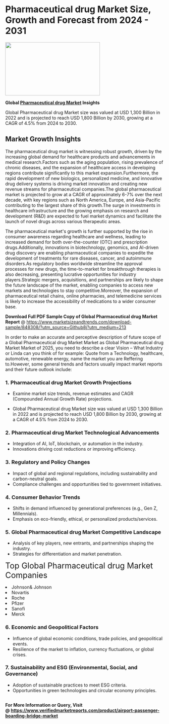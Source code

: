 <H1>Pharmaceutical drug Market Size, Growth and Forecast from 2024 - 2031</H1><img class="aligncenter size-medium wp-image-584254" src="https://thirdeyenews.in/wp-content/uploads/2024/09/Global-Market-Research-300x168.jpeg" alt="" width="300" height="168" /><p><strong>Global&nbsp;<a href="https://www.marketsizeandtrends.com/download-sample/848308/?utm_source=Github8j?utm_medium=213">Pharmaceutical drug Market</a> Insights</strong></p><p>Global Pharmaceutical drug Market size was valued at USD 1,300 Billion in 2022 and is projected to reach USD 1,800 Billion by 2030, growing at a CAGR of 4.5% from 2024 to 2030.</p><p><h2>Market Growth Insights</h2> <p>The pharmaceutical drug market is witnessing robust growth, driven by the increasing global demand for healthcare products and advancements in medical research.Factors such as the aging population, rising prevalence of chronic diseases, and the expansion of healthcare access in developing regions contribute significantly to this market expansion.Furthermore, the rapid development of new biologics, personalized medicine, and innovative drug delivery systems is driving market innovation and creating new revenue streams for pharmaceutical companies.The global pharmaceutical market is projected to grow at a CAGR of approximately 6-7% over the next decade, with key regions such as North America, Europe, and Asia-Pacific contributing to the largest share of this growth.The surge in investments in healthcare infrastructure and the growing emphasis on research and development (R&D) are expected to fuel market dynamics and facilitate the launch of novel drugs across various therapeutic areas.</p> <p>The pharmaceutical market's growth is further supported by the rise in consumer awareness regarding healthcare and wellness, leading to increased demand for both over-the-counter (OTC) and prescription drugs.Additionally, innovations in biotechnology, genomics, and AI-driven drug discovery are enabling pharmaceutical companies to expedite the development of treatments for rare diseases, cancer, and autoimmune disorders.As regulatory bodies worldwide streamline the approval processes for new drugs, the time-to-market for breakthrough therapies is also decreasing, presenting lucrative opportunities for industry players.Strategic mergers, acquisitions, and partnerships are likely to shape the future landscape of the market, enabling companies to access new markets and technologies to stay competitive.Moreover, the expansion of pharmaceutical retail chains, online pharmacies, and telemedicine services is likely to increase the accessibility of medications to a wider consumer base.</p> <p><span class=""><strong>Download Full PDF Sample Copy of Global Pharmaceutical drug Market Report</strong> @ <a href="https://www.marketsizeandtrends.com/download-sample/848308/?utm_source=Github8j?utm_medium=213" target="_blank">https://www.marketsizeandtrends.com/download-sample/848308/?utm_source=Github8j?utm_medium=213</a></span></p><p>In order to make an accurate and perceptive description of future scope of a Global&nbsp;Pharmaceutical drug Market Market as Global&nbsp;Pharmaceutical drug Market Market of 2025, you need to describe a clear Vision &ndash; What Industry or Linda can you think of for example: Quote from a Technology, healthcare, automotive, renewable energy, name the market you are Reffering to.However, some general trends and factors usually impact market reports and their future outlook include:</p><h3>1.&nbsp;<strong>Pharmaceutical drug Market Growth Projections</strong></h3><ul><li>Examine market size trends, revenue estimates and CAGR (Compounded Annual Growth Rate) projections.</li><li><p>Global Pharmaceutical drug Market size was valued at USD 1,300 Billion in 2022 and is projected to reach USD 1,800 Billion by 2030, growing at a CAGR of 4.5% from 2024 to 2030.</p></li></ul><h3>2.&nbsp;<strong>Pharmaceutical drug Market Technological Advancements</strong></h3><ul><li>Integration of AI, IoT, blockchain, or automation in the industry.</li><li>Innovations driving cost reductions or improving efficiency.</li></ul><h3>3.&nbsp;<strong>Regulatory and Policy Changes</strong></h3><ul><li>Impact of global and regional regulations, including sustainability and carbon-neutral goals.</li><li>Compliance challenges and opportunities tied to government initiatives.</li></ul><h3>4.&nbsp;<strong>Consumer Behavior Trends</strong></h3><ul><li>Shifts in demand influenced by generational preferences (e.g., Gen Z, Millennials).</li><li>Emphasis on eco-friendly, ethical, or personalized products/services.</li></ul><h3>5.&nbsp;<strong>Global Pharmaceutical drug Market Competitive Landscape</strong></h3><ul><li>Analysis of key players, new entrants, and partnerships shaping the industry.</li><li>Strategies for differentiation and market penetration.</li></ul><p data-pm-slice="1 1 []"><span style="color: inherit; font-family: inherit; font-size: 25px;">Top Global Pharmaceutical drug Market Companies</span></p><div class="" data-test-id=""><p><li>Johnson& Johnson</li><li> Novartis</li><li> Roche</li><li> Pfizer</li><li> Sanofi</li><li> Merck</li></p></div><h3>6.&nbsp;<strong>Economic and Geopolitical Factors</strong></h3><ul><li>Influence of global economic conditions, trade policies, and geopolitical events.</li><li>Resilience of the market to inflation, currency fluctuations, or global crises.</li></ul><h3>7.&nbsp;<strong>Sustainability and ESG (Environmental, Social, and Governance)</strong></h3><ul><li>Adoption of sustainable practices to meet ESG criteria.</li><li>Opportunities in green technologies and circular economy principles.</li></ul><h2><strong style="font-size: 14px;">For More Information or Query, Visit @&nbsp;</strong><a style="background-color: #ffffff; font-size: 14px;" href="https://www.marketsizeandtrends.com/report/pharmaceutical-drug-market/" target="_blank">https://www.verifiedmarketreports.com/product/airport-passenger-boarding-bridge-market</a></h2>